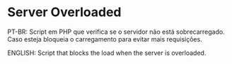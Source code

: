 # Server Overloaded

PT-BR: 
Script em PHP que verifica se o servidor não está sobrecarregado. Caso esteja bloqueia o carregamento para evitar mais requisições.

ENGLISH: Script that blocks the load when the server is overloaded.

